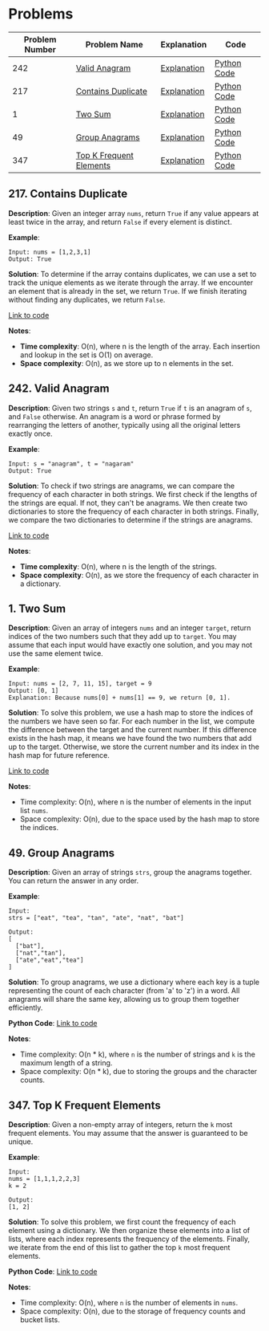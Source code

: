 # Problems
| Problem Number | Problem Name               | Explanation                                             | Code                                                  |
|----------------|----------------------------|---------------------------------------------------------|-------------------------------------------------------|
| 242            | [Valid Anagram](#242-valid-anagram) | [Explanation](#242-valid-anagram)                         | [Python Code](./242_valid_anagram.py)                 |
| 217            | [Contains Duplicate](#217-contains-duplicate) | [Explanation](#217-contains-duplicate)                  | [Python Code](./217_contains_duplicate.py)            |
| 1              | [Two Sum](#1-two-sum) | [Explanation](#1-two-sum)                            | [Python Code](./001_two_sum.py)     |
| 49             | [Group Anagrams](#49-group-anagrams) | [Explanation](#49-group-anagrams)            | [Python Code](./049_group_anagrams.py)           |
| 347            | [Top K Frequent Elements](#347-top-k-frequent-elements) | [Explanation](#347-top-k-frequent-elements) | [Python Code](./347_top_k_frequent_elements.py) |

## 217. Contains Duplicate

**Description**:
Given an integer array `nums`, return `True` if any value appears at least twice in the array, and return `False` if every element is distinct.

**Example**:
```plaintext
Input: nums = [1,2,3,1]
Output: True
```

**Solution**:
To determine if the array contains duplicates, we can use a set to track the unique elements as we iterate through the array. If we encounter an element that is already in the set, we return `True`. If we finish iterating without finding any duplicates, we return `False`.

[Link to code](217_contains_duplicate.py)

**Notes**:
- **Time complexity**: O(n), where n is the length of the array. Each insertion and lookup in the set is O(1) on average.
- **Space complexity**: O(n), as we store up to n elements in the set.

## 242. Valid Anagram

**Description**:
Given two strings `s` and `t`, return `True` if `t` is an anagram of `s`, and `False` otherwise. An anagram is a word or phrase formed by rearranging the letters of another, typically using all the original letters exactly once.

**Example**:
```plaintext
Input: s = "anagram", t = "nagaram"
Output: True
```

**Solution**:
To check if two strings are anagrams, we can compare the frequency of each character in both strings. We first check if the lengths of the strings are equal. If not, they can't be anagrams. We then create two dictionaries to store the frequency of each character in both strings. Finally, we compare the two dictionaries to determine if the strings are anagrams.

[Link to code](242_valid_anagram.py)

**Notes**:
- **Time complexity**: O(n), where n is the length of the strings.
- **Space complexity**: O(n), as we store the frequency of each character in a dictionary.

## 1. Two Sum

**Description**:
Given an array of integers `nums` and an integer `target`, return indices of the two numbers such that they add up to `target`. You may assume that each input would have exactly one solution, and you may not use the same element twice. 

**Example**:
```plaintext
Input: nums = [2, 7, 11, 15], target = 9
Output: [0, 1]
Explanation: Because nums[0] + nums[1] == 9, we return [0, 1].
```

**Solution**:
To solve this problem, we use a hash map to store the indices of the numbers we have seen so far. For each number in the list, we compute the difference between the target and the current number. If this difference exists in the hash map, it means we have found the two numbers that add up to the target. Otherwise, we store the current number and its index in the hash map for future reference.

[Link to code](001_two_sum.py)

**Notes**:
- Time complexity: O(n), where n is the number of elements in the input list `nums`.
- Space complexity: O(n), due to the space used by the hash map to store the indices.

## 49. Group Anagrams

**Description**:
Given an array of strings `strs`, group the anagrams together. You can return the answer in any order.

**Example**:
```plaintext
Input:
strs = ["eat", "tea", "tan", "ate", "nat", "bat"]

Output:
[
  ["bat"],
  ["nat","tan"],
  ["ate","eat","tea"]
]
```

**Solution**:
To group anagrams, we use a dictionary where each key is a tuple representing the count of each character (from 'a' to 'z') in a word. All anagrams will share the same key, allowing us to group them together efficiently.

**Python Code**:
[Link to code](049_group_anagrams.py)

**Notes**:
- Time complexity: O(n * k), where `n` is the number of strings and `k` is the maximum length of a string.
- Space complexity: O(n * k), due to storing the groups and the character counts.

## 347. Top K Frequent Elements

**Description**:
Given a non-empty array of integers, return the `k` most frequent elements. You may assume that the answer is guaranteed to be unique.

**Example**:
```plaintext
Input:
nums = [1,1,1,2,2,3]
k = 2

Output:
[1, 2]
```

**Solution**:
To solve this problem, we first count the frequency of each element using a dictionary. We then organize these elements into a list of lists, where each index represents the frequency of the elements. Finally, we iterate from the end of this list to gather the top `k` most frequent elements.

**Python Code**:
[Link to code](347_top_k_frequent_elements.py)

**Notes**:
- Time complexity: O(n), where `n` is the number of elements in `nums`.
- Space complexity: O(n), due to the storage of frequency counts and bucket lists.